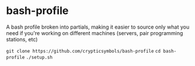 # bash-profile

A bash profile broken into partials, making it easier to source only what you need if you're working on different machines (servers, pair programming stations, etc)

`git clone https://github.com/crypticsymbols/bash-profile`
`cd bash-profile`
`./setup.sh`
